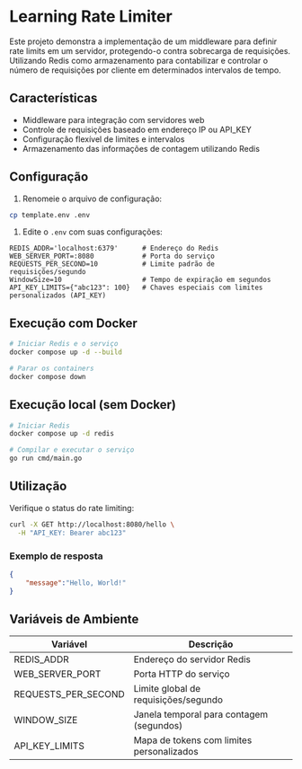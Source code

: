 # Learning Rate Limiter

Este projeto demonstra a implementação de um middleware para definir rate limits em um servidor, protegendo-o contra sobrecarga de requisições. Utilizando Redis como armazenamento para contabilizar e controlar o número de requisições por cliente em determinados intervalos de tempo.

## Características

- Middleware para integração com servidores web
- Controle de requisições baseado em endereço IP ou API_KEY
- Configuração flexível de limites e intervalos
- Armazenamento das informações de contagem utilizando Redis

## Configuração

1. Renomeie o arquivo de configuração:

```bash
cp template.env .env
```

1. Edite o `.env` com suas configurações:

```env
REDIS_ADDR='localhost:6379'      # Endereço do Redis
WEB_SERVER_PORT=:8080            # Porta do serviço
REQUESTS_PER_SECOND=10           # Limite padrão de requisições/segundo
WindowSize=10                    # Tempo de expiração em segundos
API_KEY_LIMITS={"abc123": 100}   # Chaves especiais com limites personalizados (API_KEY)
```

## Execução com Docker

```bash
# Iniciar Redis e o serviço
docker compose up -d --build

# Parar os containers
docker compose down
```

## Execução local (sem Docker)

```bash
# Iniciar Redis
docker compose up -d redis

# Compilar e executar o serviço
go run cmd/main.go
```

## Utilização

Verifique o status do rate limiting:

```bash
curl -X GET http://localhost:8080/hello \
  -H "API_KEY: Bearer abc123"
```

### Exemplo de resposta

```json
{
    "message":"Hello, World!"
}
```

## Variáveis de Ambiente

| Variável            | Descrição                                  |
|---------------------|--------------------------------------------|
| REDIS_ADDR          | Endereço do servidor Redis                 |
| WEB_SERVER_PORT     | Porta HTTP do serviço                      |
| REQUESTS_PER_SECOND | Limite global de requisições/segundo       |
| WINDOW_SIZE         | Janela temporal para contagem (segundos)   |
| API_KEY_LIMITS      | Mapa de tokens com limites personalizados  |
